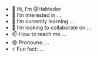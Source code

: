 - 👋 Hi, I’m @Habteder
- 👀 I’m interested in ...
- 🌱 I’m currently learning ...
- 💞️ I’m looking to collaborate on ...
- 📫 How to reach me ...
- 😄 Pronouns: ...
- ⚡ Fun fact: ...

<!---
Habteder/Habteder is a ✨ special ✨ repository because its `README.md` (this file) appears on your GitHub profile.
You can click the Preview link to take a look at your changes.
--->
